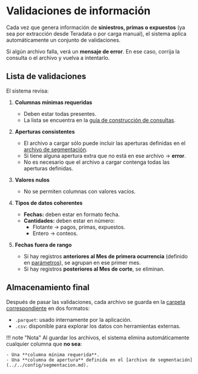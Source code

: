 <!--markdownlint-disable MD007-->

# Validaciones de información

Cada vez que genera información de **siniestros, primas o expuestos** (ya sea por extracción desde Teradata o por carga manual), el sistema aplica automáticamente un conjunto de validaciones.

Si algún archivo falla, verá un **mensaje de error**. En ese caso, corrija la consulta o el archivo y vuelva a intentarlo.

## Lista de validaciones

El sistema revisa:

1. **Columnas mínimas requeridas**

    - Deben estar todas presentes.
    - La lista se encuentra en la [guía de construcción de consultas](../../config/queries.md).

2. **Aperturas consistentes**

    - El archivo a cargar sólo puede incluir las aperturas definidas en el [archivo de segmentación](../../config/segmentacion.md).
    - Si tiene alguna apertura extra que no está en ese archivo → **error**.
    - No es necesario que el archivo a cargar contenga todas las aperturas definidas.

3. **Valores nulos**

    - No se permiten columnas con valores vacíos.

4. **Tipos de datos coherentes**

    - **Fechas:** deben estar en formato fecha.
    - **Cantidades:** deben estar en número:
        - Flotante → pagos, primas, expuestos.
        - Entero → conteos.

5. **Fechas fuera de rango**

    - Si hay registros **anteriores al Mes de primera ocurrencia** (definido en [parámetros](../parametros.md)), se agrupan en ese primer mes.
    - Si hay registros **posteriores al Mes de corte**, se eliminan.

## Almacenamiento final

Después de pasar las validaciones, cada archivo se guarda en la [carpeta correspondiente](../../estructura.md) en dos formatos:

- `.parquet`: usado internamente por la aplicación.
- `.csv`: disponible para explorar los datos con herramientas externas.

!!! note "Nota"
    Al guardar los archivos, el sistema elimina automáticamente cualquier columna que **no sea**:

    - Una **columna mínima requerida**.
    - Una **columna de apertura** definida en el [archivo de segmentación](../../config/segmentacion.md).
